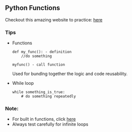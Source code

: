 
## Python Functions
Checkout this amazing website to practice: [here](https://reeborg.ca/reeborg.html)

### Tips
- Functions
    ```
    def my_func(): - definition
        //do something

    myfunc() - call function
    ```

    Used for bundlng together the logic and code reusability.

- While loop
    ```
    while something_is_true:
        # do something repeatedly
    ```


### Note: 

- For built in functions, click [here](https://docs.python.org/3/library/functions.html)
- Always test carefully for infinite loops
